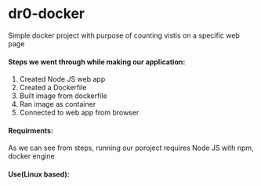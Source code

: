 # dr0-docker
Simple docker project with purpose of counting vistis on a specific web page


#### Steps we went through while making our application:
1. Created Node JS web app
2. Created a Dockerfile
3. Built image from dockerfile
4. Ran image as container
5. Connected to web app from browser

#### Requirments:
As we can see from steps, running our poroject requires Node JS with npm, docker engine

#### Use(Linux based):
